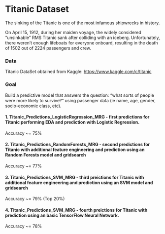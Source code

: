 # Titanic Dataset

The sinking of the Titanic is one of the most infamous shipwrecks in history. 

On April 15, 1912, during her maiden voyage, the widely considered “unsinkable” RMS Titanic sank after colliding with an iceberg. Unfortunately, there weren’t enough lifeboats for everyone onboard, resulting in the death of 1502 out of 2224 passengers and crew.

### Data

Titanic DataSet obtained from Kaggle: https://www.kaggle.com/c/titanic

### Goal

Build a predictive model that answers the question: “what sorts of people were more likely to survive?” using passenger data (ie name, age, gender, socio-economic class, etc).


#### 1. Titanic_Predictions_LogisticRegression_MRG - first predictions for Titanic performing EDA and prediction with Logistic Regression.
Accuracy ~= 75%

#### 2. Titanic_Predictions_RandomForests_MRG - second predictions for Titanic with additional feature engineering and prediction using an Random Forests model and gridsearch
Accuracy ~= 77%

#### 3. Titanic_Predictions_SVM_MRG - third preictions for Titanic with additional feature engineering and prediction using an SVM model and gridsearch
Accuracy ~= 79% (Top 20%)

#### 4. Titanic_Predictions_SVM_MRG - fourth preictions for Titanic with  prediction using an basic TensorFlow Neural Network.
Accuracy ~= 78%
